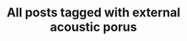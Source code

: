 ---
layout: tag
title: "All posts tagged with external acoustic porus"
permalink: /weblog/tags/external-acoustic-porus/
taxonomy: external acoustic porus
---